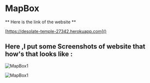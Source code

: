 # MapBox
** Here is the link of the website **

[https://desolate-temple-27342.herokuapp.com]()

## Here ,I put some Screenshots of website that  how's that looks like : ##
![MapBox1](https://user-images.githubusercontent.com/64456168/101617732-05cf0e00-3a37-11eb-8357-3cc290b1a418.JPG)


![MapBox1](https://user-images.githubusercontent.com/64456168/101617732-05cf0e00-3a37-11eb-8357-3cc290b1a418.JPG)
